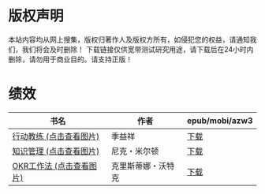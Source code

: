 # 版权声明

本站内容均从网上搜集，版权归著作人及版权方所有，如侵犯您的权益，请通知我们，我们将会及时删除！ 下载链接仅供宽带测试研究用途，请下载后在24小时内删除，请勿用于商业目的。请支持正版！

# 绩效

| 书名 | 作者 | epub/mobi/azw3 |
| --- | --- | --- |
| [行动教练 (点击查看图片)](https://www.dushupai.com/attachment/2024/06/10/3209008d3619b923.jpg) | 季益祥 | [下载](https://url89.ctfile.com/f/31084289-1356999400-98dabd?p=8866) |
| [知识管理 (点击查看图片)](https://www.dushupai.com/attachment/2024/06/06/3723fce16b7b2539.jpg) | 尼克・米尔顿 | [下载](https://url89.ctfile.com/f/31084289-1357030318-1dd6c3?p=8866) |
| [OKR工作法 (点击查看图片)](https://www.dushupai.com/attachment/2024/06/03/2a08278bd92aac43.jpg) | 克里斯蒂娜・沃特克 | [下载](https://url89.ctfile.com/f/31084289-1357016293-dc135c?p=8866) |
